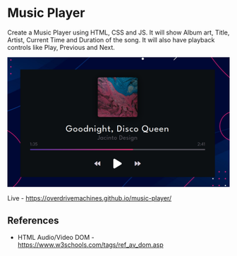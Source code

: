 # Music Player

Create a Music Player using HTML, CSS and JS. It will show Album art, Title, Artist, Current Time and Duration of the song. It will also have playback controls like Play, Previous and Next.

![Preview](preview.png)

Live - https://overdrivemachines.github.io/music-player/

## References

- HTML Audio/Video DOM - https://www.w3schools.com/tags/ref_av_dom.asp
